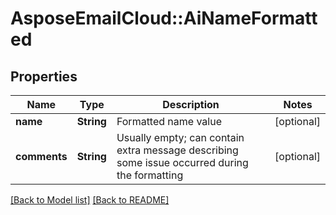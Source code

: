 # AsposeEmailCloud::AiNameFormatted
## Properties
Name | Type | Description | Notes
------------ | ------------- | ------------- | -------------
**name** | **String** | Formatted name value              | [optional] 
**comments** | **String** | Usually empty; can contain extra message describing some issue occurred during the formatting              | [optional] 



[[Back to Model list]](Models.md) [[Back to README]](README.md)


